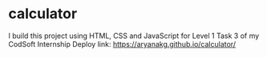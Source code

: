 # calculator
I build this project using HTML, CSS and JavaScript for Level 1 Task 3 of my CodSoft Internship 
Deploy link: https://aryanakg.github.io/calculator/
